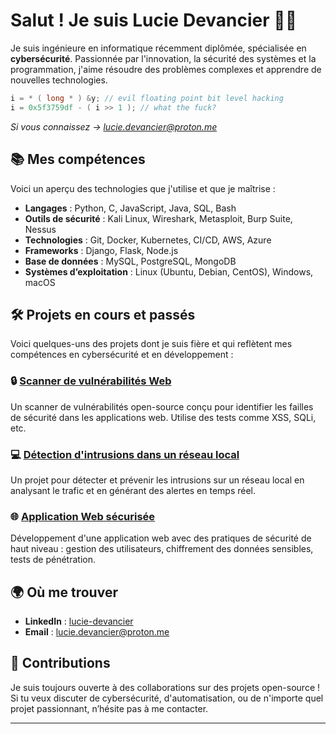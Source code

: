 # Salut ! Je suis Lucie Devancier 👩‍💻

Je suis ingénieure en informatique récemment diplômée, spécialisée en **cybersécurité**. Passionnée par l'innovation, la sécurité des systèmes et la programmation, j'aime résoudre des problèmes complexes et apprendre de nouvelles technologies.

```c
i = * ( long * ) &y; // evil floating point bit level hacking
i = 0x5f3759df - ( i >> 1 ); // what the fuck?
```
*Si vous connaissez -> [lucie.devancier@proton.me](mailto:lucie.devancier@proton.me)*


## 📚 Mes compétences
Voici un aperçu des technologies que j'utilise et que je maîtrise :

- **Langages** : Python, C, JavaScript, Java, SQL, Bash
- **Outils de sécurité** : Kali Linux, Wireshark, Metasploit, Burp Suite, Nessus
- **Technologies** : Git, Docker, Kubernetes, CI/CD, AWS, Azure
- **Frameworks** : Django, Flask, Node.js
- **Base de données** : MySQL, PostgreSQL, MongoDB
- **Systèmes d’exploitation** : Linux (Ubuntu, Debian, CentOS), Windows, macOS

## 🛠️ Projets en cours et passés
Voici quelques-uns des projets dont je suis fière et qui reflètent mes compétences en cybersécurité et en développement :

### 🔒 **[Scanner de vulnérabilités Web](https://github.com/1ucide)**  
Un scanner de vulnérabilités open-source conçu pour identifier les failles de sécurité dans les applications web. Utilise des tests comme XSS, SQLi, etc.

### 💻 **[Détection d'intrusions dans un réseau local](https://github.com/1ucide)**  
Un projet pour détecter et prévenir les intrusions sur un réseau local en analysant le trafic et en générant des alertes en temps réel.

### 🌐 **[Application Web sécurisée](https://github.com/1ucide)**  
Développement d'une application web avec des pratiques de sécurité de haut niveau : gestion des utilisateurs, chiffrement des données sensibles, tests de pénétration.

## 🌍 Où me trouver
- **LinkedIn** : [lucie-devancier](https://www.linkedin.com/in/)
- **Email** : [lucie.devancier@proton.me](mailto:lucie.devancier@proton.me)

## 📜 Contributions
Je suis toujours ouverte à des collaborations sur des projets open-source ! Si tu veux discuter de cybersécurité, d'automatisation, ou de n'importe quel projet passionnant, n’hésite pas à me contacter.

---

